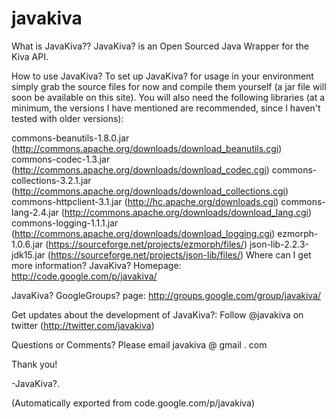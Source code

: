 # javakiva

What is JavaKiva??
JavaKiva? is an Open Sourced Java Wrapper for the Kiva API.

How to use JavaKiva?
To set up JavaKiva? for usage in your environment simply grab the source files for now and compile them yourself (a jar file will soon be available on this site). You will also need the following libraries (at a minimum, the versions I have mentioned are recommended, since I haven't tested with older versions):

commons-beanutils-1.8.0.jar (http://commons.apache.org/downloads/download_beanutils.cgi)
commons-codec-1.3.jar (http://commons.apache.org/downloads/download_codec.cgi)
commons-collections-3.2.1.jar (http://commons.apache.org/downloads/download_collections.cgi)
commons-httpclient-3.1.jar (http://hc.apache.org/downloads.cgi)
commons-lang-2.4.jar (http://commons.apache.org/downloads/download_lang.cgi)
commons-logging-1.1.1.jar (http://commons.apache.org/downloads/download_logging.cgi)
ezmorph-1.0.6.jar (https://sourceforge.net/projects/ezmorph/files/)
json-lib-2.2.3-jdk15.jar (https://sourceforge.net/projects/json-lib/files/)
Where can I get more information?
JavaKiva? Homepage: http://code.google.com/p/javakiva/ 

JavaKiva? GoogleGroups? page: http://groups.google.com/group/javakiva/ 

Get updates about the development of JavaKiva?: Follow @javakiva on twitter (http://twitter.com/javakiva)

Questions or Comments?
Please email javakiva @ gmail . com

Thank you!

-JavaKiva?.

(Automatically exported from code.google.com/p/javakiva)

